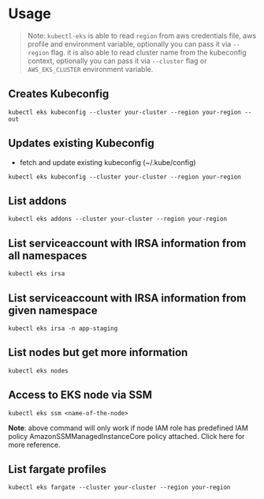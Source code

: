 # Usage

> Note: `kubectl-eks` is able to read `region` from aws credentials file, aws profile and environment variable, optionally you can pass it via `--region` flag. it is also able to read cluster name from the kubeconfig context, optionally you can pass it via `--cluster` flag or `AWS_EKS_CLUSTER` environment variable.

## Creates Kubeconfig

```
kubectl eks kubeconfig --cluster your-cluster --region your-region --out
```

## Updates existing Kubeconfig

* fetch and update existing kubeconfig (~/.kube/config)

```
kubectl eks kubeconfig --cluster your-cluster --region your-region
```

## List addons

```
kubectl eks addons --cluster your-cluster --region your-region
```

## List serviceaccount with IRSA information from all namespaces

```
kubectl eks irsa
```

## List serviceaccount with IRSA information from given namespace

```
kubectl eks irsa -n app-staging
```

## List nodes but get more information

```
kubectl eks nodes
```
## Access to EKS node via SSM

```
kubectl eks ssm <name-of-the-node>
```

**Note**: above command will only work if node IAM role has predefined IAM policy AmazonSSMManagedInstanceCore policy attached. Click here for more reference.

## List fargate profiles

```
kubectl eks fargate --cluster your-cluster --region your-region
```
